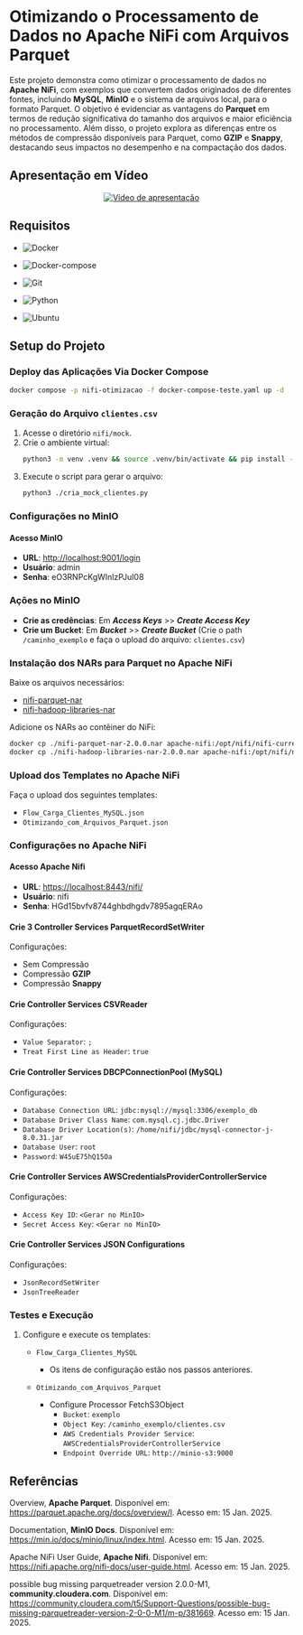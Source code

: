 # Otimizando o Processamento de Dados no Apache NiFi com Arquivos Parquet

Este projeto demonstra como otimizar o processamento de dados no **Apache NiFi**, com exemplos que convertem dados originados de diferentes fontes, incluindo **MySQL**, **MinIO** e o sistema de arquivos local, para o formato Parquet. O objetivo é evidenciar as vantagens do **Parquet** em termos de redução significativa do tamanho dos arquivos e maior eficiência no processamento. Além disso, o projeto explora as diferenças entre os métodos de compressão disponíveis para Parquet, como **GZIP** e **Snappy**, destacando seus impactos no desempenho e na compactação dos dados.

## Apresentação em Vídeo

<p align="center">
  <a href="https://youtu.be/link-video" target="_blank"><img src="imagens/thumbnail/thumbnail-apache-nifi-parquet.png" alt="Vídeo de apresentação"></a>
</p>

## Requisitos

+ ![Docker](https://img.shields.io/badge/Docker-27.4.1-green)

+ ![Docker-compose](https://img.shields.io/badge/Docker--compose-1.25.0-green)

+ ![Git](https://img.shields.io/badge/Git-2.25.1%2B-green)

+ ![Python](https://img.shields.io/badge/Python-3.8+-green)

+ ![Ubuntu](https://img.shields.io/badge/Ubuntu-20.04-green)

## Setup do Projeto

### Deploy das Aplicações Via Docker Compose

```bash
docker compose -p nifi-otimizacao -f docker-compose-teste.yaml up -d
```

### Geração do Arquivo `clientes.csv`

1. Acesse o diretório `nifi/mock`.
2. Crie o ambiente virtual:
   ```bash
   python3 -m venv .venv && source .venv/bin/activate && pip install -U pip setuptools wheel faker
   ```
3. Execute o script para gerar o arquivo:
   ```bash
   python3 ./cria_mock_clientes.py
   ```

### Configurações no MinIO

#### Acesso MinIO

- **URL**: [http://localhost:9001/login](http://localhost:9001/login)
- **Usuário**: admin
- **Senha**: eO3RNPcKgWInlzPJuI08

### Ações no MinIO

- **Crie as credências**: Em ***Access Keys*** >> ***Create Access Key***
- **Crie um Bucket**: Em ***Bucket*** >> ***Create Bucket*** (Crie o path `/caminho_exemplo` e faça o upload do arquivo: `clientes.csv`)

### Instalação dos NARs para Parquet no Apache NiFi

Baixe os arquivos necessários:

- [nifi-parquet-nar](https://mvnrepository.com/artifact/org.apache.nifi/nifi-parquet-nar/2.0.0)
- [nifi-hadoop-libraries-nar](https://mvnrepository.com/artifact/org.apache.nifi/nifi-hadoop-libraries-nar/2.0.0)

Adicione os NARs ao contêiner do NiFi:
```bash
docker cp ./nifi-parquet-nar-2.0.0.nar apache-nifi:/opt/nifi/nifi-current/nar_extensions
docker cp ./nifi-hadoop-libraries-nar-2.0.0.nar apache-nifi:/opt/nifi/nifi-current/nar_extensions
```

### Upload dos Templates no Apache NiFi

Faça o upload dos seguintes templates:
- `Flow_Carga_Clientes_MySQL.json`
- `Otimizando_com_Arquivos_Parquet.json`

### Configurações no Apache NiFi

#### Acesso Apache Nifi

- **URL**: [https://localhost:8443/nifi/](https://localhost:8443/nifi/)
- **Usuário**: nifi
- **Senha**: HGd15bvfv8744ghbdhgdv7895agqERAo

#### Crie 3 Controller Services ParquetRecordSetWriter
Configurações:

- Sem Compressão
- Compressão **GZIP**
- Compressão **Snappy**

#### Crie Controller Services CSVReader
Configurações:

- `Value Separator`: `;`
- `Treat First Line as Header`: `true`

#### Crie Controller Services DBCPConnectionPool (MySQL)
Configurações:

- `Database Connection URL`: `jdbc:mysql://mysql:3306/exemplo_db`
- `Database Driver Class Name`: `com.mysql.cj.jdbc.Driver`
- `Database Driver Location(s)`: `/home/nifi/jdbc/mysql-connector-j-8.0.31.jar`
- `Database User`: `root`
- `Password`: `W45uE75hQ15Oa`

#### Crie Controller Services AWSCredentialsProviderControllerService
Configurações:

- `Access Key ID`: `<Gerar no MinIO>`
- `Secret Access Key`: `<Gerar no MinIO>`

#### Crie Controller Services JSON Configurations
Configurações:

- `JsonRecordSetWriter`
- `JsonTreeReader`

### Testes e Execução

1. Configure e execute os templates:
    - `Flow_Carga_Clientes_MySQL`
        - Os itens de configuração estão nos passos anteriores. 

    - `Otimizando_com_Arquivos_Parquet`
        - Configure Processor FetchS3Object
            - `Bucket`: `exemplo`
            - `Object Key`: `/caminho_exemplo/clientes.csv`
            - `AWS Credentials Provider Service`: `AWSCredentialsProviderControllerService`
            - `Endpoint Override URL`: `http://minio-s3:9000`

## Referências

Overview, **Apache Parquet**. Disponível em: <https://parquet.apache.org/docs/overview/l>. Acesso em: 15 Jan. 2025.

Documentation, **MinIO Docs**. Disponível em: <https://min.io/docs/minio/linux/index.html>. Acesso em: 15 Jan. 2025.

Apache NiFi User Guide, **Apache Nifi**. Disponível em: <https://nifi.apache.org/nifi-docs/user-guide.html>. Acesso em: 15 Jan. 2025.

possible bug missing parquetreader version 2.0.0-M1, **community.cloudera.com**. Disponível em: <https://community.cloudera.com/t5/Support-Questions/possible-bug-missing-parquetreader-version-2-0-0-M1/m-p/381669>. Acesso em: 15 Jan. 2025.
